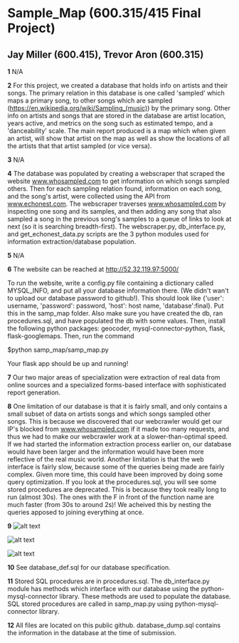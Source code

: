 # Sample_Map (600.315/415 Final Project)

## Jay Miller (600.415), Trevor Aron (600.315)

**1** N/A

**2** For this project, we created a database that holds info on artists and their songs. The primary relation in this database is one called 'sampled' which maps a primary song, to other songs which are sampled (https://en.wikipedia.org/wiki/Sampling_(music)) by the primary song. Other info on artists and songs that are stored in the database are artist location, years active, and metrics on the song such as estimated tempo, and a 'danceability' scale. The main report produced is a map which when given an artist, will show that artist on the map as well as show the locations of all the artists that that artist sampled (or vice versa).

**3** N/A

**4** The database was populated by creating a webscraper that scraped the website www.whosampled.com to get information on which songs sampled others. Then for each sampling relation found, information on each song, and the song's artist, were collected using the API from www.echonest.com. The webscraper traverses www.whosampled.com by inspecting one song and its samples, and then adding any song that also sampled a song in the previous song's samples to a queue of links to look at next (so it is searching breadth-first).
The webscraper.py, db_interface.py, and get_echonest_data.py scripts are the 3 python modules used for information extraction/database population.

**5** N/A

**6** The website can be reached at http://52.32.119.97:5000/ 

To run the website, write a config.py file containing a dictionary called MYSQL_INFO, and put all your database information there. (We didn't wan't to upload our database password to github!). This should look like {'user': username, 'password': password, 'host': host name, 'database':final}. Put this in the samp_map folder. Also make sure you have created the db, ran procedures.sql, and have populated the db with some values. Then, install the following python packages: geocoder, mysql-connector-python, flask, flask-googlemaps. Then, run the command

$python samp_map/samp_map.py

Your flask app should be up and running!

**7** Our two major areas of specialization were extraction of real data from online sources and a specialized forms-based interface with sophisticated report generation.

**8** One limitation of our database is that it is fairly small, and only contains a small subset of data on artists songs and which songs sampled other songs. This is because we discovered that our webcrawler would get our IP's blocked from www.whosampled.com if it made too many requests, and thus we had to make our webcrawler work at a slower-than-optimal speed. If we had started the information extraction process earlier on, our database would have been larger and the information would have been more reflective of the real music world. Another limitation is that the web interface is fairly slow, because some of the queries being made are fairly complex. Given more time, this could have been improved by doing some query optimization. If you look at the procedures.sql, you will see some stored procedures are deprecated. This is because they took really long to run (almost 30s). The ones with the F in front of the function name are much faster (from 30s to around 2s)! We acheived this by nesting the queries apposed to joining everything at once.

**9** ![alt text](https://raw.githubusercontent.com/jaym910/sampling_db/master/preview1.png "Preview 1")

![alt text](https://raw.githubusercontent.com/jaym910/sampling_db/master/preview2.png "Preview 2")

![alt text](https://raw.githubusercontent.com/jaym910/sampling_db/master/preview3.png "Preview 3")

**10** See database_def.sql for our database specification.

**11** Stored SQL procedures are in procedures.sql. The db_interface.py module has methods which interface with our database using the python-mysql-connector library. These methods are used to populate the database. SQL stored procedures are called in samp_map.py using python-mysql-connector library.

**12** All files are located on this public github. database_dump.sql contains the information in the database at the time of submission.
